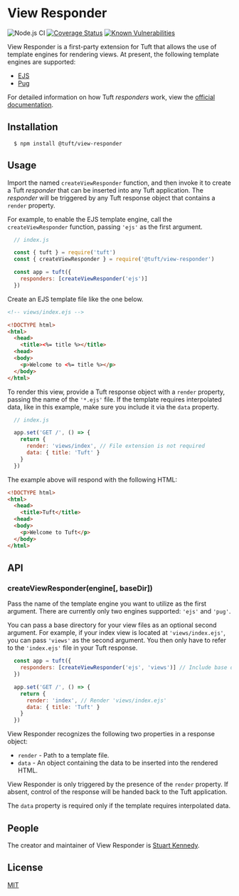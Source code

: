 # View Responder

![Node.js CI](https://github.com/tuftjs/view-responder/workflows/Node.js%20CI/badge.svg)
[![Coverage Status](https://coveralls.io/repos/github/tuftjs/view-responder/badge.svg)](https://coveralls.io/github/tuftjs/view-responder)
[![Known Vulnerabilities](https://snyk.io/test/github/tuftjs/view-responder/badge.svg?targetFile=package.json)](https://snyk.io/test/github/tuftjs/view-responder?targetFile=package.json)

View Responder is a first-party extension for Tuft that allows the use of template engines for rendering views. At present, the following template engines are supported:

* [EJS](https://ejs.co/)
* [Pug](https://pugjs.org)

For detailed information on how Tuft *responders* work, view the [official documentation](https://www.tuft.dev/docs/extensions/#responders).

## Installation
```
  $ npm install @tuft/view-responder
```

## Usage

Import the named `createViewResponder` function, and then invoke it to create a Tuft *responder* that can be inserted into any Tuft application. The *responder* will be triggered by any Tuft response object that contains a `render` property.

For example, to enable the EJS template engine, call the `createViewResponder` function, passing `'ejs'` as the first argument.

```js
  // index.js

  const { tuft } = require('tuft')
  const { createViewResponder } = require('@tuft/view-responder')

  const app = tuft({
    responders: [createViewResponder('ejs')]
  })
```

Create an EJS template file like the one below.

```html
<!-- views/index.ejs -->

<!DOCTYPE html>
<html>
  <head>
    <title><%= title %></title>
  <head>
  <body>
    <p>Welcome to <%= title %></p>
  </body>
</html>
```

To render this view, provide a Tuft response object with a `render` property, passing the name of the `'*.ejs'` file. If the template requires interpolated data, like in this example, make sure you include it via the `data` property.

```js
  // index.js

  app.set('GET /', () => {
    return {
      render: 'views/index', // File extension is not required
      data: { title: 'Tuft' }
    }
  })
```
The example above will respond with the following HTML:

```html
<!DOCTYPE html>
<html>
  <head>
    <title>Tuft</title>
  <head>
  <body>
    <p>Welcome to Tuft</p>
  </body>
</html>
```

## API

### createViewResponder(engine[, baseDir])

Pass the name of the template engine you want to utilize as the first argument. There are currently only two engines supported: `'ejs'` and `'pug'`.

You can pass a base directory for your view files as an optional second argument. For example, if your index view is located at `'views/index.ejs'`, you can pass `'views'` as the second argument. You then only have to refer to the `'index.ejs'` file in your Tuft response.

```js
  const app = tuft({
    responders: [createViewResponder('ejs', 'views')] // Include base directory 'views'
  })

  app.set('GET /', () => {
    return {
      render: 'index', // Render 'views/index.ejs'
      data: { title: 'Tuft' }
    }
  })
```

View Responder recognizes the following two properties in a response object:

* `render` - Path to a template file.
* `data` - An object containing the data to be inserted into the rendered HTML.

View Responder is only triggered by the presence of the `render` property. If absent, control of the response will be handed back to the Tuft application.

The `data` property is required only if the template requires interpolated data.

## People
The creator and maintainer of View Responder is [Stuart Kennedy](https://github.com/rav2040).

## License
[MIT](https://github.com/tuftjs/ejs-responder/blob/master/LICENSE)
